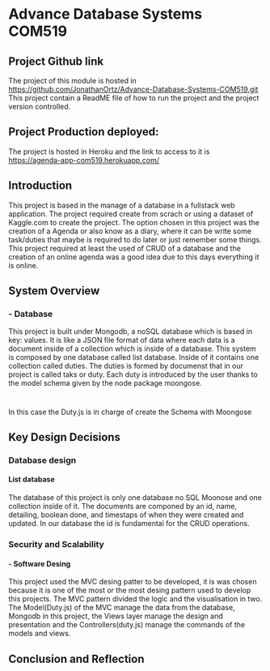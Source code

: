 # Advance Database Systems COM519
## Project Github link
The project of this module is hosted in https://github.com/JonathanOrtz/Advance-Database-Systems-COM519.git
This project contain a ReadME file of how to run the project and the project version controlled.


## Project Production deployed:
The project is hosted in Heroku and the link to access to it is https://agenda-app-com519.herokuapp.com/

## Introduction
This project is based in the manage of a database in a fullstack web application. The project required create from scrach or using a dataset of Kaggle.com to create the project. The option chosen in this project was the creation of a Agenda or also know as a diary, where it can be write some task/duties that maybe is required to do later or just remember some things. This project required at least the used of CRUD of a database and the creation of an online agenda was a good idea due to this days everything it is online.
## System Overview
### - Database
This project is built under Mongodb, a noSQL database which is based in key: values. It is like a JSON file format of data where each data is a document inside of a collection which is inside of a database.
This system is composed by one database called list database. Inside of it contains one collection called duties. The duties is formed by documenst that in our project is called taks or duty. Each duty is introduced by the user thanks to the model schema given by the node package moongose.

# 



In this case the Duty.js is in charge of create the Schema with Moongose 

## Key Design Decisions

### Database design 
#### List database
The database of this project is only one database no SQL Moonose and one collection inside of it.
The documents are componed by an id, name, detailing, boolean done, and timestaps of when they were created and updated.
In our database the id is fundamental for the CRUD operations.

### Security and Scalability
#### - Software Desing
This project used the MVC desing patter to be developed, it is was chosen because it is one of the most or the most desing pattern used to develop this projects. The MVC pattern divided the logic and the visualisation in two. The Model(Duty.js) of the MVC manage the data from the database, Mongodb in this project, the Views layer manage the design and presentation and the Controllers(duty.js) manage the commands of the models and views.
## Conclusion and Reflection